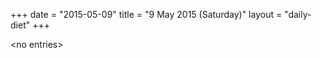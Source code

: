 +++
date = "2015-05-09"
title = "9 May 2015 (Saturday)"
layout = "daily-diet"
+++


\<no entries\>


